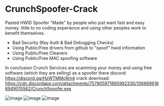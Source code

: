 # CrunchSpoofer-Crack
Pasted HWID Spoofer "Made" by people who just want fast and easy money. little to no coding experience and using other peoples work to benefit themselves.

- Bad Security (Key Auth & Bad Debugging Checks)
- Using Public/Free drivers from github to "spoof" hwid information
- Using Public/Free Cleaners
- Using Public/Free MAC spoofing software

In conclusion Crunch Services are scamming your money and using free software (which they are selling) as a spoofer
there discord: https://discord.gg/HzWTMMcRm4
crack download: https://cdn.discordapp.com/attachments/757905971895992330/1066696166949015562/CrunchSpoofer.exe

![image](https://user-images.githubusercontent.com/123302398/213914537-3ed27036-00d6-48e2-8fcc-c149b502cbd4.png)
![image](https://user-images.githubusercontent.com/123302398/213914924-e8628ae1-e647-4059-9b0b-b7bfba4aae3b.png)
![image](https://user-images.githubusercontent.com/123302398/213914963-de6c6ecb-708c-4967-86a1-6b0377aff4d3.png)
